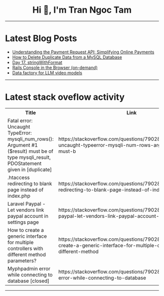 <h1 align="center">Hi 👋, I'm Tran Ngoc Tam</h1>

---

# Latest Blog Posts 
<!-- BLOG-POST-LIST:START -->
- [Understanding the Payment Request API: Simplifying Online Payments](https://dev.to/rajeshkumaryadavdotcom/understanding-the-payment-request-api-simplifying-online-payments-3hnp)
- [How to Delete Duplicate Data from a MySQL Database](https://dev.to/javafullstackdev/how-to-delete-duplicate-data-from-a-mysql-database-1hmj)
- [Day 17. stringWithFormat](https://dev.to/kiolk/day-17-stringwithformat-3kb1)
- [Rails Console in the Browser &lpar;on-demand&rpar;](https://dev.to/rob__race/rails-console-in-the-browser-on-demand-2a1p)
- [Data factory for LLM video models](https://dev.to/moses_omondi_d411af81e579/data-factory-for-llm-video-models-2om5)
<!-- BLOG-POST-LIST:END -->

---

# Latest stack oveflow activity
<table>
  <tr><th>Title</th><th>Link</th></tr>
  <!-- STACKOVERFLOW:START --><tr><td>Fatal error: Uncaught TypeError: mysqli_num_rows&lpar;&rpar;: Argument #1 &lpar;$result&rpar; must be of type mysqli_result, PDOStatement given in [duplicate]</td><td>https://stackoverflow.com/questions/79028641/fatal-error-uncaught-typeerror-mysqli-num-rows-argument-1-result-must-b</td></tr><tr><td>.htaccess redirecting to blank page instead of index.php</td><td>https://stackoverflow.com/questions/79028398/htaccess-redirecting-to-blank-page-instead-of-index-php</td></tr><tr><td>Laravel Paypal - Let vendors link paypal account in settings page</td><td>https://stackoverflow.com/questions/79028389/laravel-paypal-let-vendors-link-paypal-account-in-settings-page</td></tr><tr><td>How to create a generic interface for multiple controllers with different method parameters?</td><td>https://stackoverflow.com/questions/79028355/how-to-create-a-generic-interface-for-multiple-controllers-with-different-method</td></tr><tr><td>Myphpadmin error while connecting to database [closed]</td><td>https://stackoverflow.com/questions/79028341/myphpadmin-error-while-connecting-to-database</td></tr><!-- STACKOVERFLOW:END -->
</table>

---


